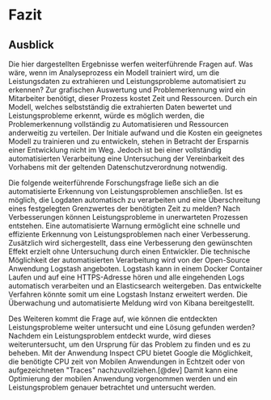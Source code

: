 # Fazit


<!--
Ein Kapitel, das die Arbeit durch Zusammenfassung der Lernpunkte und Skizzierung der zukünftigen Forschungsbereiche abschließt.


## Zusammenfassung der Arbeit


Das Ziel dieser Bachelorarbeit war es, Leistungsprobleme in Mobilen Anwendungen der Firma Brunata zu erkennen um sie beheben zu können. Dabei haben sich die Logdaten der Anwendungen und die benötigte Zeit von Prozessen und Anfragen in den Logdaten als grundlage zur Erkennung von Leistungsproblemen erwiesen. Es wurde erkannt das zur Extraktion aus den Logdaten ein

Das Ziel dieser Bachelorarbeit war es, bisher unerkannte Leistungsprobleme in den Mobilen Anwendungen der Firma Brunata zu erkennen um sie beheben zu können. Dabei hat sich die in den logs der Anwendung Dokumentierte benötigte Zeit von Prozessen und Anfragen als grundlage zur Erkennung von Leistungsproblemen herausgestellt. Aus der Untersuchung der Verfahren zur Analyse der Daten ergibt sich, dass die Extraktion benötigter Zeit von Prozessen und Anfragen aus den Logdaten durch Text Mining realisiert wird

Das Ziel dieser Bachelorarbeit war es, bisher unerkannte Leistungsprobleme in den Mobilen Anwendungen der Firma Brunata zu erkennen um sie beheben zu können. Zur Realisierung wurde die ausgangslage der Anwendungen untersucht, mögliche Verfahren zur Lösung der Problemstellung analysiert und ein Verfahren zur Erfüllung der Zielstellung Implementierung.

Die Untersuchung zeigt, dass die von den Anwendungen Dokumentierte benötigte Zeit von Prozessen und Anfragen als Indikator für Leistungsprobleme dient. Die Extraktion benötigter Zeit von Prozessen und Anfragen aus den Logdaten wird durch einen Text Mining Prozess realisiert. Zur Implementierung des Prozesses wird Elasticsearch und Kibana verwendet.

Zusammenfassend lässt sich festhalten, dass zur Implementierung des Text Mining Verfahrens im Analyseprozess Elasticsearch und Kibana den Vorschriften des Unternehmen, das Daten ausschließlich intern zu verarbeiten gerecht werden. Kibana Elasticsearch übernimmt die Vorverarbeitung und Extraktion der Leistungsdaten

Die Untersuchung zeigt, dass die von den Anwendungen Dokumentierte benötigte Zeit von Prozessen und Anfragen als Indikator für Leistungsprobleme dient. Die Extraktion benötigter Zeit von Prozessen und Anfragen aus den Logdaten wird durch einen Text Mining Prozess realisiert. Zur Implementierung des Prozesses wird Elasticsearch und Kibana verwendet.

Zusammenfassend lässt sich festhalten, dass die Implementierung eines Text Mining Prozesses mithilfe von Elasticsearch und Kibana die Leistungsdaten von Anwendungen in Grafischer Form darstellt und durch deren Auswertung Leistungsprobleme Identifiziert.
-->
<!--
Die Untersuchungen zeigen, dass es mit einem Text Mining Prozess zur Extraktion von Leistungsdaten und ihrer Grafischen Darstellung möglich ist, Leistungsprobleme zu erkennen.

Aus den Untersuchungen schließt sich, dass zur Erkennung von Leistungsproblemen Text Mining zur Extraktion von Leistungsdaten aus den Logs und Grafisch Darstellung verwendet wird.
das Leistungsdaten geloggt werden und zur Erkennung von Leistungsproblemen genutzt werden. Des weiteren ergaben die Untersuchungen das der Text Mining Prozess als Verfahren zur Leist genutzt wird. Zur Implementierung des Text Mining Prozesses wird Elasticsearch und Kibana verwendet.

Aus den Untersuchungen schließt sich, dass die Extraktion benötigter Zeit von Prozessen und Anfragen aus den Logdaten mittels Text Mining eine sinnvolle Methode zur Ermittelung der Leistungsdaten darstellt. Zur Implementierung des Text Mining Prozesses wird Elasticsearch und Kibana verwendet.

Durch diese Implementierung wurden Leistungsprobleme
-->
## Ausblick

<!-- Inspect CPU als erweitrung ausblick --> 
Die hier dargestellten Ergebnisse werfen weiterführende Fragen auf. Was wäre, wenn im Analyseprozess ein Modell trainiert wird, um die Leistungsdaten zu extrahieren und Leistungsprobleme automatisiert zu erkennen? Zur grafischen Auswertung und Problemerkennung wird ein Mitarbeiter benötigt, dieser Prozess kostet Zeit und Ressourcen. Durch ein Modell, welches selbstständig die extrahierten Daten bewertet und Leistungsprobleme erkennt, würde es möglich werden, die Problemerkennung vollständig zu Automatisieren und Ressourcen anderweitig zu verteilen. Der Initiale aufwand und die Kosten ein geeignetes Modell zu trainieren und zu entwickeln, stehen in Betracht der Ersparnis einer Entwicklung nicht im Weg. Jedoch ist bei einer vollständig automatisierten Verarbeitung eine Untersuchung der Vereinbarkeit des Vorhabens mit der geltenden Datenschutzverordnung notwendig.

Die folgende weiterführende Forschungsfrage ließe sich an die automatisierte Erkennung von Leistungsproblemen anschließen. Ist es möglich, die Logdaten automatisch zu verarbeiten und eine Überschreitung eines festgelegten Grenzwertes der benötigten Zeit zu melden? Nach Verbesserungen können Leistungsprobleme in unerwarteten Prozessen entstehen. Eine automatisierte Warnung ermöglicht eine schnelle und effiziente Erkennung von Leistungsproblemen nach einer Verbesserung. Zusätzlich wird sichergestellt, dass eine Verbesserung den gewünschten Effekt erzielt ohne Untersuchung durch einen Entwickler. Die technische Möglichkeit der automatisierten Verarbeitung wird von der Open-Source Anwendung Logstash angeboten. Logstash kann in einem Docker Container Laufen und auf eine HTTPS-Adresse hören und alle eingehenden Logs automatisch verarbeiten und an Elasticsearch weitergeben. Das entwickelte Verfahren könnte somit um eine Logstash Instanz erweitert werden. Die Überwachung und automatisierte Meldung wird von Kibana bereitgestellt.

Des Weiteren kommt die Frage auf, wie können die entdeckten Leistungsprobleme weiter untersucht und eine Lösung gefunden werden? Nachdem ein Leistungsproblem entdeckt wurde, wird dieses weiteruntersucht, um den Ursprung für das Problem zu finden und es zu beheben. Mit der Anwendung Inspect CPU bietet Google die Möglichkeit, die benötigte CPU zeit von Mobilen Anwendungen in Echtzeit oder von aufgezeichneten "Traces" nachzuvollziehen.[@dev] Damit kann eine Optimierung der mobilen Anwendung vorgenommen werden und ein Leistungsproblem genauer betrachtet und untersucht werden.
<!--Für die Beantwortung dieser Frage ist eine detailliertere Untersuchung der Anwendung erforderlich um ein passendes Verfahren zu ermitteln und zu entwerfen das zum gewünschten Ziel führt. 

Die hier dargestellten Ergebnisse führen zu der Frage was wäre, wenn die Leistungsdaten nicht durch Extraktion aus den logdaten, sondern mittels Schnittstellen aufgenommen und Verarbeitet werden?
Die Daten werden nicht mehr einfach extrahiert und Grafisch aufbereitet sondern werden von einem Algorithmus bewertet. Die technischen Möglichkeiten, Daten aufgrund von ihren Eigenschaften zu bewerten, existieren bereits. Diese Technik wird Künstliche Inteligenz genannt und ist bereits im Intern

Für die Beantwortung, dieser Frage ist eine detailliertere Untersuchung erforderlich, die über einfache information's Extraktion und Darstellung hinausgeht. In einer solchen Studie könnte
Durch die vorgestellten Ergebnisse lassen sich weiter Fragen aufwerfen: Was wäre wenn eine Auswertung nicht auf gemesGrafisch durch einen Entwickler, sondern automatisiert durch einen Algo
-->
